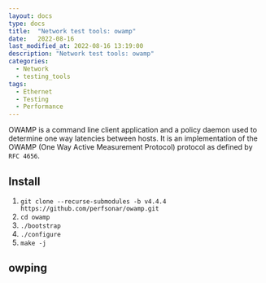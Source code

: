 ```yaml
---
layout: docs
type: docs
title:  "Network test tools: owamp"
date:   2022-08-16
last_modified_at: 2022-08-16 13:19:00
description: "Network test tools: owamp"
categories:
  - Network
  - testing_tools
tags:
  - Ethernet
  - Testing
  - Performance
---
```


OWAMP is a command line client application and a policy daemon
used to determine one way latencies between hosts.
It is an implementation of the OWAMP (One Way Active Measurement Protocol) protocol as defined by ``RFC 4656``.

## Install
1. ``git clone --recurse-submodules -b v4.4.4 https://github.com/perfsonar/owamp.git``
2. ``cd owamp``
3. ``./bootstrap``
4. ``./configure``
5. ``make -j``


## owping